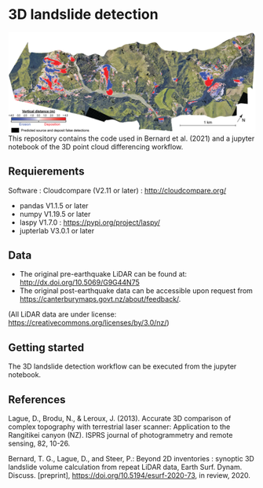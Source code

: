 # 3D landslide detection
![](images/final_inventory.png)
This repository contains the code used in Bernard et al. (2021) and a jupyter notebook of the 3D point cloud differencing workflow.

## Requierements
Software : Cloudcompare (V2.11 or later) : http://cloudcompare.org/

- pandas V1.1.5 or later
- numpy V1.19.5 or later
- laspy V1.7.0 : https://pypi.org/project/laspy/
- jupterlab V3.0.1 or later

## Data 

* The original pre-earthquake LiDAR can be found at: http://dx.doi.org/10.5069/G9G44N75 
* The original post-earthquake data can be accessible upon request from https://canterburymaps.govt.nz/about/feedback/.  

(All LiDAR data are under license: https://creativecommons.org/licenses/by/3.0/nz/) 

## Getting started
The 3D landslide detection workflow can be executed from the jupyter notebook. 


## References
Lague, D., Brodu, N., & Leroux, J. (2013). Accurate 3D comparison of complex topography with terrestrial laser scanner: Application to the Rangitikei canyon (NZ). ISPRS journal of photogrammetry and remote sensing, 82, 10-26.

Bernard, T. G., Lague, D., and Steer, P.: Beyond 2D inventories : synoptic 3D landslide volume calculation from repeat LiDAR data, Earth Surf. Dynam. Discuss. [preprint], https://doi.org/10.5194/esurf-2020-73, in review, 2020.
